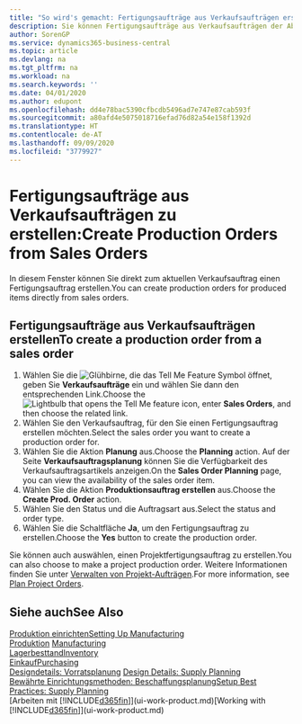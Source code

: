 ```yaml
---
title: "So wird's gemacht: Fertigungsaufträge aus Verkaufsaufträgen erstellen | Microsoft Docs"
description: Sie können Fertigungsaufträge aus Verkaufsaufträgen der Abteilung Vertrieb und Marketing erstellen.
author: SorenGP
ms.service: dynamics365-business-central
ms.topic: article
ms.devlang: na
ms.tgt_pltfrm: na
ms.workload: na
ms.search.keywords: ''
ms.date: 04/01/2020
ms.author: edupont
ms.openlocfilehash: dd4e78bac5390cfbcdb5496ad7e747e87cab593f
ms.sourcegitcommit: a80afd4e5075018716efad76d82a54e158f1392d
ms.translationtype: HT
ms.contentlocale: de-AT
ms.lasthandoff: 09/09/2020
ms.locfileid: "3779927"
---
```

# <a name="create-production-orders-from-sales-orders"></a><span data-ttu-id="bb14a-103">Fertigungsaufträge aus Verkaufsaufträgen zu erstellen:</span><span class="sxs-lookup"><span data-stu-id="bb14a-103">Create Production Orders from Sales Orders</span></span>
<span data-ttu-id="bb14a-104">In diesem Fenster können Sie direkt zum aktuellen Verkaufsauftrag einen Fertigungsauftrag erstellen.</span><span class="sxs-lookup"><span data-stu-id="bb14a-104">You can create production orders for produced items directly from sales orders.</span></span>  

## <a name="to-create-a-production-order-from-a-sales-order"></a><span data-ttu-id="bb14a-105">Fertigungsaufträge aus Verkaufsaufträgen erstellen</span><span class="sxs-lookup"><span data-stu-id="bb14a-105">To create a production order from a sales order</span></span>  

1.  <span data-ttu-id="bb14a-106">Wählen Sie die ![Glühbirne, die das Tell Me Feature](media/ui-search/search_small.png "Tell Me-Funktion") Symbol öffnet, geben Sie **Verkaufsaufträge** ein und wählen Sie dann den entsprechenden Link.</span><span class="sxs-lookup"><span data-stu-id="bb14a-106">Choose the ![Lightbulb that opens the Tell Me feature](media/ui-search/search_small.png "Tell me what you want to do") icon, enter **Sales Orders**, and then choose the related link.</span></span>  
2.  <span data-ttu-id="bb14a-107">Wählen Sie den Verkaufsauftrag, für den Sie einen Fertigungsauftrag erstellen möchten.</span><span class="sxs-lookup"><span data-stu-id="bb14a-107">Select the sales order you want to create a production order for.</span></span>  
3.  <span data-ttu-id="bb14a-108">Wählen Sie die Aktion **Planung** aus.</span><span class="sxs-lookup"><span data-stu-id="bb14a-108">Choose the **Planning** action.</span></span> <span data-ttu-id="bb14a-109">Auf der Seite **Verkaufsauftragsplanung** können Sie die Verfügbarkeit des Verkaufsauftragsartikels anzeigen.</span><span class="sxs-lookup"><span data-stu-id="bb14a-109">On the **Sales Order Planning** page, you can view the availability of the sales order item.</span></span>  
4.  <span data-ttu-id="bb14a-110">Wählen Sie die Aktion **Produktionsauftrag erstellen** aus.</span><span class="sxs-lookup"><span data-stu-id="bb14a-110">Choose the **Create Prod. Order** action.</span></span>  
5.  <span data-ttu-id="bb14a-111">Wählen Sie den Status und die Auftragsart aus.</span><span class="sxs-lookup"><span data-stu-id="bb14a-111">Select the status and order type.</span></span>  
6.  <span data-ttu-id="bb14a-112">Wählen Sie die Schaltfläche **Ja**, um den Fertigungsauftrag zu erstellen.</span><span class="sxs-lookup"><span data-stu-id="bb14a-112">Choose the **Yes** button to create the production order.</span></span>

<span data-ttu-id="bb14a-113">Sie können auch auswählen, einen Projektfertigungsauftrag zu erstellen.</span><span class="sxs-lookup"><span data-stu-id="bb14a-113">You can also choose to make a project production order.</span></span> <span data-ttu-id="bb14a-114">Weitere Informationen finden Sie unter [Verwalten von Projekt-Aufträgen](production-how-to-plan-project-orders.md).</span><span class="sxs-lookup"><span data-stu-id="bb14a-114">For more information, see [Plan Project Orders](production-how-to-plan-project-orders.md).</span></span>   

## <a name="see-also"></a><span data-ttu-id="bb14a-115">Siehe auch</span><span class="sxs-lookup"><span data-stu-id="bb14a-115">See Also</span></span>  
[<span data-ttu-id="bb14a-116">Produktion einrichten</span><span class="sxs-lookup"><span data-stu-id="bb14a-116">Setting Up Manufacturing</span></span>](production-configure-production-processes.md)  
<span data-ttu-id="bb14a-117">[Produktion](production-manage-manufacturing.md)  </span><span class="sxs-lookup"><span data-stu-id="bb14a-117">[Manufacturing](production-manage-manufacturing.md)  </span></span>  
[<span data-ttu-id="bb14a-118">Lagerbesttand</span><span class="sxs-lookup"><span data-stu-id="bb14a-118">Inventory</span></span>](inventory-manage-inventory.md)  
[<span data-ttu-id="bb14a-119">Einkauf</span><span class="sxs-lookup"><span data-stu-id="bb14a-119">Purchasing</span></span>](purchasing-manage-purchasing.md)  
<span data-ttu-id="bb14a-120">[Designdetails: Vorratsplanung](design-details-supply-planning.md) </span><span class="sxs-lookup"><span data-stu-id="bb14a-120">[Design Details: Supply Planning](design-details-supply-planning.md) </span></span>  
[<span data-ttu-id="bb14a-121">Bewährte Einrichtungsmethoden: Beschaffungsplanung</span><span class="sxs-lookup"><span data-stu-id="bb14a-121">Setup Best Practices: Supply Planning</span></span>](setup-best-practices-supply-planning.md)  
<span data-ttu-id="bb14a-122">[Arbeiten mit [!INCLUDE[d365fin](includes/d365fin_md.md)]](ui-work-product.md)</span><span class="sxs-lookup"><span data-stu-id="bb14a-122">[Working with [!INCLUDE[d365fin](includes/d365fin_md.md)]](ui-work-product.md)</span></span>
